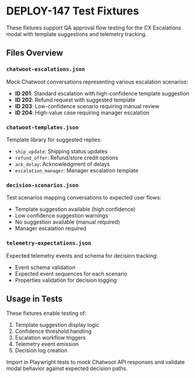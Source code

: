 # DEPLOY-147 Test Fixtures

These fixtures support QA approval flow testing for the CX Escalations modal with template suggestions and telemetry tracking.

## Files Overview

### `chatwoot-escalations.json`

Mock Chatwoot conversations representing various escalation scenarios:

- **ID 201**: Standard escalation with high-confidence template suggestion
- **ID 202**: Refund request with suggested template
- **ID 203**: Low-confidence scenario requiring manual review
- **ID 204**: High-value case requiring manager escalation

### `chatwoot-templates.json`

Template library for suggested replies:

- `ship_update`: Shipping status updates
- `refund_offer`: Refund/store credit options
- `ack_delay`: Acknowledgment of delays
- `escalation_manager`: Manager escalation template

### `decision-scenarios.json`

Test scenarios mapping conversations to expected user flows:

- Template suggestion available (high confidence)
- Low confidence suggestion warnings
- No suggestion available (manual required)
- Manager escalation required

### `telemetry-expectations.json`

Expected telemetry events and schema for decision tracking:

- Event schema validation
- Expected event sequences for each scenario
- Properties validation for decision logging

## Usage in Tests

These fixtures enable testing of:

1. Template suggestion display logic
2. Confidence threshold handling
3. Escalation workflow triggers
4. Telemetry event emission
5. Decision log creation

Import in Playwright tests to mock Chatwoot API responses and validate modal behavior against expected decision paths.
